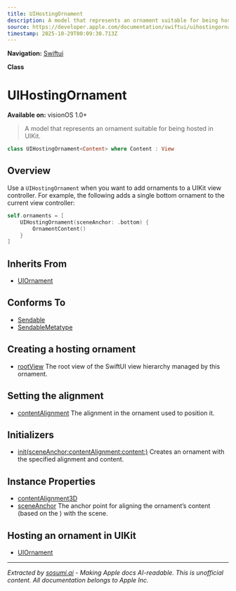 ```yaml
---
title: UIHostingOrnament
description: A model that represents an ornament suitable for being hosted in UIKit.
source: https://developer.apple.com/documentation/swiftui/uihostingornament
timestamp: 2025-10-29T00:09:30.713Z
---
```


**Navigation:** [Swiftui](/documentation/swiftui)

**Class**

# UIHostingOrnament

**Available on:** visionOS 1.0+

> A model that represents an ornament suitable for being hosted in UIKit.

```swift
class UIHostingOrnament<Content> where Content : View
```

## Overview

Use a `UIHostingOrnament` when you want to add ornaments to a UIKit view controller. For example, the following adds a single bottom ornament to the current view controller:

```swift
self.ornaments = [
    UIHostingOrnament(sceneAnchor: .bottom) {
        OrnamentContent()
    }
]
```

## Inherits From

- [UIOrnament](/documentation/swiftui/uiornament)

## Conforms To

- [Sendable](/documentation/Swift/Sendable)
- [SendableMetatype](/documentation/Swift/SendableMetatype)

## Creating a hosting ornament

- [rootView](/documentation/swiftui/uihostingornament/rootview) The root view of the SwiftUI view hierarchy managed by this ornament.

## Setting the alignment

- [contentAlignment](/documentation/swiftui/uihostingornament/contentalignment) The alignment in the ornament used to position it.

## Initializers

- [init(sceneAnchor:contentAlignment:content:)](/documentation/swiftui/uihostingornament/init(sceneanchor:contentalignment:content:)) Creates an ornament with the specified alignment and content.

## Instance Properties

- [contentAlignment3D](/documentation/swiftui/uihostingornament/contentalignment3d)
- [sceneAnchor](/documentation/swiftui/uihostingornament/sceneanchor) The anchor point for aligning the ornament’s content (based on the ) with the scene.

## Hosting an ornament in UIKit

- [UIOrnament](/documentation/swiftui/uiornament)

---

*Extracted by [sosumi.ai](https://sosumi.ai) - Making Apple docs AI-readable.*
*This is unofficial content. All documentation belongs to Apple Inc.*
